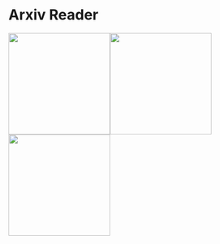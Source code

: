 # Arxiv Reader

<img src="https://github.com/rejasupotaro/arxiv-reader/blob/master/images/screenshot_1.png?raw=true" width="200"><img src="https://github.com/rejasupotaro/arxiv-reader/blob/master/images/screenshot_2.png?raw=true" width="200"><img src="https://github.com/rejasupotaro/arxiv-reader/blob/master/images/screenshot_3.png?raw=true" width="200">
